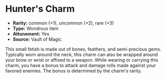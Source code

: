 
# Hunter's Charm

* **Rarity:** common (+1), uncommon (+2), rare (+3)
* **Type:** Wondrous item
* **Attunement:** Yes
* **Source:** Vault of Magic


This small fetish is made out of bones, feathers, and semi-precious gems. Typically worn around the neck, this charm can also be wrapped around your brow or wrist or affixed to a weapon. While wearing or carrying this charm, you have a bonus to attack and damage rolls made against your favored enemies. The bonus is determined by the charm's rarity.
